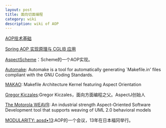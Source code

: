 ```yaml
---
layout: post
title: 面向切面编程
category: wiki
description: wiki of AOP
---
```


[AOP技术基础](http://wayfarer.cnblogs.com/articles/241024.html)

[Spring AOP 实现原理与 CGLIB 应用](http://www.ibm.com/developerworks/cn/java/j-lo-springaopcglib/)

[AspectScheme](http://planet.racket-lang.org/package-source/dutchyn/aspectscheme.plt/1/0/planet-docs/manual/index.html)：Scheme的一个AOP实现。

[Automake](http://www.gnu.org/software/automake/):
Automake is a tool for automatically generating `Makefile.in' files compliant with the GNU Coding Standards.

[MAKAO](http://mcis.polymtl.ca/~bram/makao/): Makefile Architecture Kernel featuring Aspect Orientation

[Gregor Kiczales](http://www.techcn.com.cn/index.php?edition-view-134015-1):Gregor Kiczales，面向方面编程之父。AspectJ创始人

[The Motorola WEAVR](http://mypages.iit.edu/~concur/weavr/): An industrial strength Aspect-Oriented Software Development tool that supports weaving of UML 2.0 behavioral models

[MODULARITY: aosd•13](http://aosd.net/2013/):AOP的一个会议，13年在日本福冈举行。
